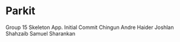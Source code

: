 # Parkit
Group 15
Skeleton App. Initial Commit
Chingun
Andre
Haider
Joshlan
Shahzaib
Samuel
Sharankan
